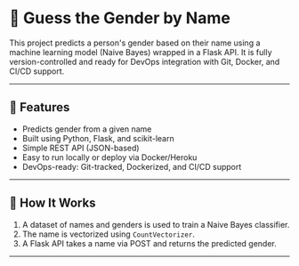 # 👤 Guess the Gender by Name

This project predicts a person's gender based on their name using a machine learning model (Naive Bayes) wrapped in a Flask API. It is fully version-controlled and ready for DevOps integration with Git, Docker, and CI/CD support.

---

## 🚀 Features

- Predicts gender from a given name
- Built using Python, Flask, and scikit-learn
- Simple REST API (JSON-based)
- Easy to run locally or deploy via Docker/Heroku
- DevOps-ready: Git-tracked, Dockerized, and CI/CD support

---

## 🧠 How It Works

1. A dataset of names and genders is used to train a Naive Bayes classifier.
2. The name is vectorized using `CountVectorizer`.
3. A Flask API takes a name via POST and returns the predicted gender.

---

